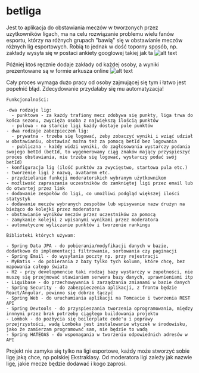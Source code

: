 # betliga
Jest to aplikacja do obstawiania meczów w tworzonych przez uzytkowników ligach, ma na celu rozwiązanie problemu wielu fanów esportu, którzy na różnych grupach "bawią" się w obstawianie meczów różnych lig esportowych. Robią to jednak w dość toporny sposób, np. zakłady wysyła się w postaci ankiety googlowej takiej jak ta 
![alt text](https://scontent-ams3-1.xx.fbcdn.net/v/t34.0-12/20371044_1625835537458045_1435834464_n.png?oh=b23b1a887b07b7e84de8447a193fccfc&oe=59793264)

Później ktoś ręcznie dodaje zakłady od każdej osoby, a wyniki prezentowane są w formie arkusza online 
![alt text](https://scontent-ams3-1.xx.fbcdn.net/v/t34.0-12/20427640_1625836840791248_1705407109_n.png?oh=d62f80ee5626bc2c762c350ff534931f&oe=597A78E1)

Cały proces wymaga dużo pracy od osoby zajmującej się tym i łatwo jest popełnić błąd. Zdecydowanie przydałaby się mu automatyzacja!

    Funkcjonalności:
  
    -dwa rodzaje lig: 
      - punktowa - za każdy trafiony mecz zdobywa się punkty, liga trwa do końca sezonu, zwycięża osoba z największą ilością punktów 
      - pulowa - na starcie ligi każdy dostaje pule punktów
    - dwa rodzaje zabezpieczeń lig:
      - prywatna - trzeba się logować, żeby zobaczyć wyniki i wziąć udział w obstawianiu, obstawiać można też za pomocą betId bez logowania
      - publiczna - każdy widzi wyniki, do zagłosowania wystarczy podania swojego betId (betId, to wygenerowany ciąg znaków mający przyspieszyć proces obstawiania, nie trzeba się logować, wystarczy podać swój betId)
    - konfiguracja lig (ilość punktów za zwycięstwo, startowa pula etc.)
    - tworzenie ligi z nazwą, avatarem etc.
    - przydzielanie funkcji moderatorskich wybranym użytkownikom
    - możliwość zapraszania uczestników do zamkniętej ligi przez email lub do otwartej przez link
    - dodawanie zespołów do ligi, co umożliwi podgląd większej ilości statystyk
    - dodawanie meczów wybranych zespołów lub wpisywanie nazw drużyn na bieżąco do kolejki przez moderatora 
    - obstawianie wyników meczów przez uczestników za pomocą 
    - zamykanie kolejki z wpisanymi wynikami przez moderatora
    - automatyczne wyliczanie punktów i tworzenie rankingu
    
    Biblioteki których używam:
      
    - Spring Data JPA - do pobierania/modyfikacji danych w bazie, dodatkowo do implementacji filtrowania, sortowania czy paginacji
    - Spring Email - do wysyłania poczty np. przy rejestracji
    - MyBatis - do pobierania z bazy tylko tych kolumn, które chcę, bez mapowania całego świata
    - H2 - przy developmencie taki rodzaj bazy wystarczy w zupełności, nie muszę się przejmować stawianiem serwera bazy danych, uprawnieniami itp
    - Liquibase - do przechowywania i zarządzania zmianami w bazie danych
    - Spring Security - do zabezpieczenia aplikacji, z frontu będzie React/Angular, powinno się dobrze łączyć
    - Spring Web - do uruchamiania aplikacji na Tomcacie i tworzenia REST API
    - Spring Devtools - do przyspieszania tworzenia oprogramowania, między innnymi przez brak potrzeby ciągłego buildowania projektu
    - Lombok - do pozbycia się boilerplate code'u i poprawy przejrzystości, wadą Lomboka jest instalowanie wtyczek w środowisku, jako że zamierzam programować sam, nie będzie to wadą
    - Spring HATEOAS - do wspomagania w tworzeniu odpowiednich adresów w API


Projekt nie zamyka się tylko na ligi esportowe, każdy może stworzyć sobie ligę jaką chce, np polskiej Ekstraklasy. Od moderatora ligi zależy jak nazwie ligę, jakie mecze będzie dodawać i kogo zaprosi.
